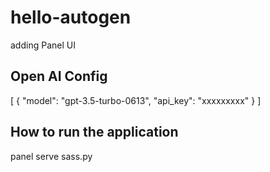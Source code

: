 # hello-autogen
adding Panel UI

## Open AI Config
[
    {
        "model": "gpt-3.5-turbo-0613",
        "api_key": "xxxxxxxxx"
    }
]

## How to run the application
panel serve sass.py
